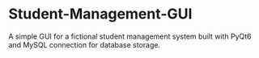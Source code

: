 # Student-Management-GUI
A simple GUI for a fictional student management system built with PyQt6 and MySQL connection for database storage.
